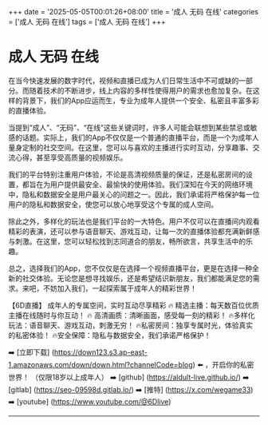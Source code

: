 +++
date = '2025-05-05T00:01:26+08:00'
title = '成人 无码 在线'
categories = ['成人 无码 在线']
tags = ['成人 无码 在线']
+++

# 成人 无码 在线

在当今快速发展的数字时代，视频和直播已成为人们日常生活中不可或缺的一部分。而随着技术的不断进步，线上内容的多样性使得用户的需求也愈加复杂。在这样的背景下，我们的App应运而生，专业为成年人提供一个安全、私密且丰富多彩的直播体验。

当提到“成人”、“无码”、“在线”这些关键词时，许多人可能会联想到某些禁忌或敏感的话题。实际上，我们的App不仅仅是一个普通的直播平台，而是一个为成年人量身定制的社交空间。在这里，您可以与喜欢的主播进行实时互动，分享趣事、交流心得，甚至享受高质量的视频娱乐。

我们的平台特别注重用户体验，不论是高清视频质量的保证，还是私密房间的设置，都旨在为用户提供最安全、最愉快的使用体验。我们深知在今天的网络环境中，隐私和数据安全是用户最关心的问题之一。因此，我们承诺将严格保护每一位用户的隐私和数据安全，使您可以放心地享受这个专属的成人空间。

除此之外，多样化的玩法也是我们平台的一大特色。用户不仅可以在直播间内观看精彩的表演，还可以参与语音聊天、游戏互动，让每一次的直播体验都充满新鲜感与刺激。在这里，您可以轻松找到志同道合的朋友，畅所欲言，共享生活中的乐趣。

总之，选择我们的App，您不仅仅是在选择一个视频直播平台，更是在选择一种全新的社交体验。无论您是想寻找娱乐，还是希望结识新朋友，我们都能满足您的需求。来吧，不妨加入我们，一起探索属于成年人的精彩世界！

【6D直播】
成年人的专属空间，实时互动尽享精彩
🔥 精选主播：每天数百位优质主播在线随时与你互动！
🔥 高清画质：清晰画面，感受每一刻的精彩！
🔥多样化玩法：语音聊天、游戏互动，刺激无穷！
🔥私密房间：独享专属时光，体验真实的私密体验！
🔥安全保障：隐私与数据安全，我们承诺严格保护！

➡️ [立即下载] (https://down123.s3.ap-east-1.amazonaws.com/down/down.html?channelCode=blog) ⬅️ ，开启你的私密世界！ （仅限18岁以上成年人）
➡️ [github] (https://aldult-live.github.io/)
➡️ [gitlab] (https://seo-09598d.gitlab.io/)
➡️ [推特] (https://x.com/wegame33)
➡️ [youtube] (https://www.youtube.com/@6Dlive)

---
